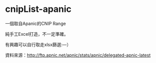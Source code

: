 # cnipList-apanic
一個取自Apanic的CNIP Range

純手工Excel打造，不一定準確。

有興趣可以自行取走xlsx篩選:—）

資料來源：http://ftp.apnic.net/apnic/stats/apnic/delegated-apnic-latest

